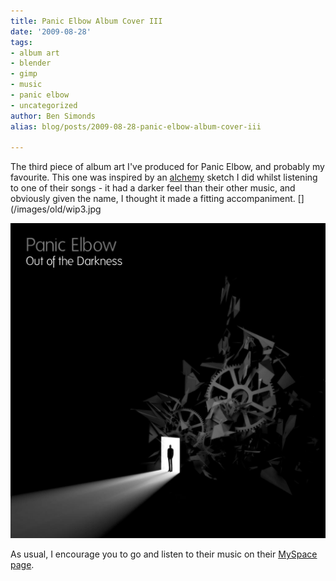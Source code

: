```yaml
---
title: Panic Elbow Album Cover III
date: '2009-08-28'
tags:
- album art
- blender
- gimp
- music
- panic elbow
- uncategorized
author: Ben Simonds
alias: blog/posts/2009-08-28-panic-elbow-album-cover-iii

---
```


The third piece of album art I've produced for Panic Elbow, and probably my favourite. This one was inspired by an [alchemy](http://al.chemy.org) sketch I did whilst listening to one of their songs - it had a darker feel than their other music, and obviously given the name, I thought it made a fitting accompaniment. [](/images/old/wip3.jpg

![WIP3_S ><](/images/old/wip3_s.jpg)


As usual, I encourage you to go and listen to their music on their [MySpace page](http://www.myspace.com/panicelbow).


